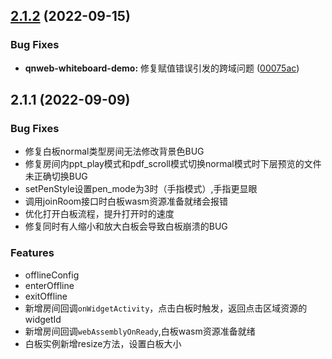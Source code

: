 ## [2.1.2](https://github.com/qbox/QNSolutions_Web/compare/qnweb-whiteboard-demo@2.1.1...qnweb-whiteboard-demo@2.1.2) (2022-09-15)


### Bug Fixes

* **qnweb-whiteboard-demo:** 修复赋值错误引发的跨域问题 ([00075ac](https://github.com/qbox/QNSolutions_Web/commit/00075acb5b81d5eb1a790b0f5b9f6b1d5cb8fee6))



## 2.1.1 (2022-09-09)

### Bug Fixes

* 修复白板normal类型房间无法修改背景色BUG
* 修复房间内ppt_play模式和pdf_scroll模式切换normal模式时下层预览的文件未正确切换BUG
* setPenStyle设置pen_mode为3时（手指模式）,手指更显眼
* 调用joinRoom接口时白板wasm资源准备就绪会报错
* 优化打开白板流程，提升打开时的速度
* 修复同时有人缩小和放大白板会导致白板崩溃的BUG

### Features

* offlineConfig
* enterOffline
* exitOffline
* 新增房间回调`onWidgetActivity`，点击白板时触发，返回点击区域资源的widgetId
* 新增房间回调`webAssemblyOnReady`,白板wasm资源准备就绪
* 白板实例新增resize方法，设置白板大小



